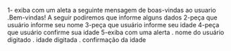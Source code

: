 1- exiba com um aleta a seguinte mensagem de boas-vindas ao usuario
    .Bem-vindas! A seguir podiremos que informe alguns dados
2-peça que usuário informe seu nome
3-peça que usuário informe seu idade
4-peça que usuário confirme sua idade
5-exiba com uma alerta
 . nome do usuário digitado
 . idade digitada
 . confirmação da idade